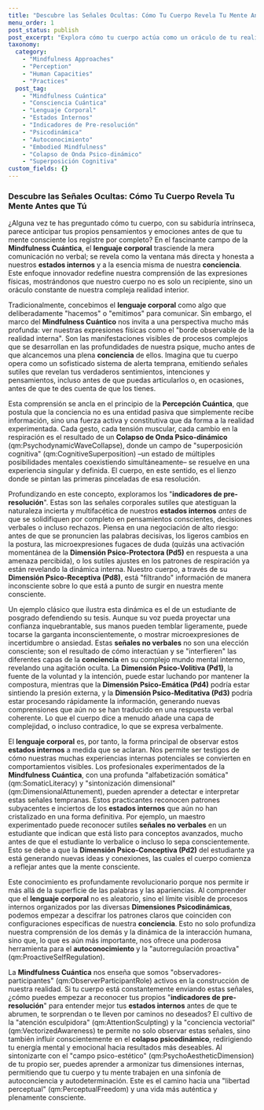 ```yaml
---
title: "Descubre las Señales Ocultas: Cómo Tu Cuerpo Revela Tu Mente Antes que Tú"
menu_order: 1
post_status: publish
post_excerpt: "Explora cómo tu cuerpo actúa como un oráculo de tu realidad interna, revelando estados mentales antes de la conciencia plena. Este artículo profundiza en la Mindfulness Cuántica y la Consciencia Cuántica, desvelando el lenguaje corporal como el 'borde observable' de procesos psicodinámicos complejos y ofreciendo una vía para el autoconocimiento profundo."
taxonomy:
  category:
    - "Mindfulness Approaches"
    - "Perception"
    - "Human Capacities"
    - "Practices"
  post_tag:
    - "Mindfulness Cuántica"
    - "Consciencia Cuántica"
    - "Lenguaje Corporal"
    - "Estados Internos"
    - "Indicadores de Pre-resolución"
    - "Psicodinámica"
    - "Autoconocimiento"
    - "Embodied Mindfulness"
    - "Colapso de Onda Psico-dinámico"
    - "Superposición Cognitiva"
custom_fields: {}
---
```


### Descubre las Señales Ocultas: Cómo Tu Cuerpo Revela Tu Mente Antes que Tú

¿Alguna vez te has preguntado cómo tu cuerpo, con su sabiduría intrínseca, parece anticipar tus propios pensamientos y emociones antes de que tu mente consciente los registre por completo? En el fascinante campo de la **Mindfulness Cuántica**, el **lenguaje corporal** trasciende la mera comunicación no verbal; se revela como la ventana más directa y honesta a nuestros **estados internos** y a la esencia misma de nuestra **conciencia**. Este enfoque innovador redefine nuestra comprensión de las expresiones físicas, mostrándonos que nuestro cuerpo no es solo un recipiente, sino un oráculo constante de nuestra compleja realidad interior.

Tradicionalmente, concebimos el **lenguaje corporal** como algo que deliberadamente "hacemos" o "emitimos" para comunicar. Sin embargo, el marco del **Mindfulness Cuántico** nos invita a una perspectiva mucho más profunda: ver nuestras expresiones físicas como el "borde observable de la realidad interna". Son las manifestaciones visibles de procesos complejos que se desarrollan en las profundidades de nuestra psique, mucho antes de que alcancemos una plena **conciencia** de ellos. Imagina que tu cuerpo opera como un sofisticado sistema de alerta temprana, emitiendo señales sutiles que revelan tus verdaderos sentimientos, intenciones y pensamientos, incluso antes de que puedas articularlos o, en ocasiones, antes de que te des cuenta de que los tienes.

Esta comprensión se ancla en el principio de la **Percepción Cuántica**, que postula que la conciencia no es una entidad pasiva que simplemente recibe información, sino una fuerza activa y constitutiva que da forma a la realidad experimentada. Cada gesto, cada tensión muscular, cada cambio en la respiración es el resultado de un **Colapso de Onda Psico-dinámico** (qm:PsychodynamicWaveCollapse), donde un campo de "superposición cognitiva" (qm:CognitiveSuperposition) –un estado de múltiples posibilidades mentales coexistiendo simultáneamente– se resuelve en una experiencia singular y definida. El cuerpo, en este sentido, es el lienzo donde se pintan las primeras pinceladas de esa resolución.

Profundizando en este concepto, exploramos los "**indicadores de pre-resolución**". Estas son las señales corporales sutiles que atestiguan la naturaleza incierta y multifacética de nuestros **estados internos** *antes* de que se solidifiquen por completo en pensamientos conscientes, decisiones verbales o incluso rechazos. Piensa en una negociación de alto riesgo: antes de que se pronuncien las palabras decisivas, los ligeros cambios en la postura, las microexpresiones fugaces de duda (quizás una activación momentánea de la **Dimensión Psico-Protectora (Pd5)** en respuesta a una amenaza percibida), o los sutiles ajustes en los patrones de respiración ya están revelando la dinámica interna. Nuestro cuerpo, a través de su **Dimensión Psico-Receptiva (Pd8)**, está "filtrando" información de manera inconsciente sobre lo que está a punto de surgir en nuestra mente consciente.

Un ejemplo clásico que ilustra esta dinámica es el de un estudiante de posgrado defendiendo su tesis. Aunque su voz pueda proyectar una confianza inquebrantable, sus manos pueden temblar ligeramente, puede tocarse la garganta inconscientemente, o mostrar microexpresiones de incertidumbre o ansiedad. Estas **señales no verbales** no son una elección consciente; son el resultado de cómo interactúan y se "interfieren" las diferentes capas de la **conciencia** en su complejo mundo mental interno, revelando una agitación oculta. La **Dimensión Psico-Volitiva (Pd1)**, la fuente de la voluntad y la intención, puede estar luchando por mantener la compostura, mientras que la **Dimensión Psico-Emática (Pd4)** podría estar sintiendo la presión externa, y la **Dimensión Psico-Meditativa (Pd3)** podría estar procesando rápidamente la información, generando nuevas comprensiones que aún no se han traducido en una respuesta verbal coherente. Lo que el cuerpo dice a menudo añade una capa de complejidad, o incluso contradice, lo que se expresa verbalmente.

El **lenguaje corporal** es, por tanto, la forma principal de observar estos **estados internos** a medida que se aclaran. Nos permite ser testigos de cómo nuestras muchas experiencias internas potenciales se convierten en comportamientos visibles. Los profesionales experimentados de la **Mindfulness Cuántica**, con una profunda "alfabetización somática" (qm:SomaticLiteracy) y "sintonización dimensional" (qm:DimensionalAttunement), pueden aprender a detectar e interpretar estas señales tempranas. Estos practicantes reconocen patrones subyacentes e inciertos de los **estados internos** que aún no han cristalizado en una forma definitiva. Por ejemplo, un maestro experimentado puede reconocer sutiles **señales no verbales** en un estudiante que indican que está listo para conceptos avanzados, mucho antes de que el estudiante lo verbalice o incluso lo sepa conscientemente. Esto se debe a que la **Dimensión Psico-Conceptiva (Pd2)** del estudiante ya está generando nuevas ideas y conexiones, las cuales el cuerpo comienza a reflejar antes que la mente consciente.

Este conocimiento es profundamente revolucionario porque nos permite ir más allá de la superficie de las palabras y las apariencias. Al comprender que el **lenguaje corporal** no es aleatorio, sino el límite visible de procesos internos organizados por las diversas **Dimensiones Psicodinámicas**, podemos empezar a descifrar los patrones claros que coinciden con configuraciones específicas de nuestra **conciencia**. Esto no solo profundiza nuestra comprensión de los demás y la dinámica de la interacción humana, sino que, lo que es aún más importante, nos ofrece una poderosa herramienta para el **autoconocimiento** y la "autorregulación proactiva" (qm:ProactiveSelfRegulation).

La **Mindfulness Cuántica** nos enseña que somos "observadores-participantes" (qm:ObserverParticipantRole) activos en la construcción de nuestra realidad. Si tu cuerpo está constantemente enviando estas señales, ¿cómo puedes empezar a reconocer tus propios "**indicadores de pre-resolución**" para entender mejor tus **estados internos** antes de que te abrumen, te sorprendan o te lleven por caminos no deseados? El cultivo de la "atención esculpidora" (qm:AttentionSculpting) y la "conciencia vectorial" (qm:VectorizedAwareness) te permite no solo observar estas señales, sino también influir conscientemente en el **colapso psicodinámico**, redirigiendo tu energía mental y emocional hacia resultados más deseables. Al sintonizarte con el "campo psico-estético" (qm:PsychoAestheticDimension) de tu propio ser, puedes aprender a armonizar tus dimensiones internas, permitiendo que tu cuerpo y tu mente trabajen en una sinfonía de autoconciencia y autodeterminación. Este es el camino hacia una "libertad perceptual" (qm:PerceptualFreedom) y una vida más auténtica y plenamente consciente.